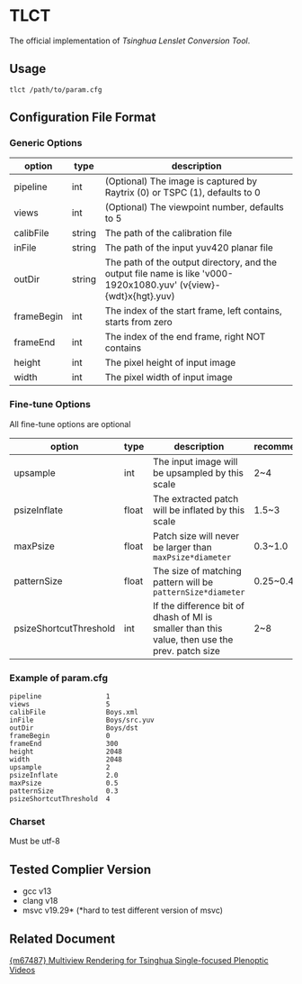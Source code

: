# TLCT

The official implementation of *Tsinghua Lenslet Conversion Tool*.

## Usage

```shell
tlct /path/to/param.cfg
```

## Configuration File Format

### Generic Options

| option     | type   | description                                                                                                       |
|------------|--------|-------------------------------------------------------------------------------------------------------------------|
| pipeline   | int    | (Optional) The image is captured by Raytrix (0) or TSPC (1), defaults to 0                                        |
| views      | int    | (Optional) The viewpoint number, defaults to 5                                                                    |
| calibFile  | string | The path of the calibration file                                                                                  |
| inFile     | string | The path of the input yuv420 planar file                                                                          |
| outDir     | string | The path of the output directory, and the output file name is like 'v000-1920x1080.yuv' (v{view}-{wdt}x{hgt}.yuv) |
| frameBegin | int    | The index of the start frame, left contains, starts from zero                                                     |
| frameEnd   | int    | The index of the end frame, right NOT contains                                                                    |
| height     | int    | The pixel height of input image                                                                                   |
| width      | int    | The pixel width of input image                                                                                    |

### Fine-tune Options

All fine-tune options are optional

| option                 | type  | description                                                                                    | recommend | default |
|------------------------|-------|------------------------------------------------------------------------------------------------|-----------|---------|
| upsample               | int   | The input image will be upsampled by this scale                                                | 2~4       | 2       |
| psizeInflate           | float | The extracted patch will be inflated by this scale                                             | 1.5~3     | 2.15    |
| maxPsize               | float | Patch size will never be larger than `maxPsize*diameter`                                       | 0.3~1.0   | 0.5     |
| patternSize            | float | The size of matching pattern will be `patternSize*diameter`                                    | 0.25~0.4  | 0.3     |
| psizeShortcutThreshold | int   | If the difference bit of dhash of MI is smaller than this value, then use the prev. patch size | 2~8       | 4       |

### Example of param.cfg

```
pipeline                1
views                   5
calibFile               Boys.xml
inFile                  Boys/src.yuv
outDir                  Boys/dst
frameBegin              0
frameEnd                300
height                  2048
width                   2048
upsample                2
psizeInflate            2.0
maxPsize                0.5
patternSize             0.3
psizeShortcutThreshold  4
```

### Charset

Must be utf-8

## Tested Complier Version

+ gcc v13
+ clang v18
+ msvc v19.29* (*hard to test different version of msvc)

## Related Document

[{m67487} Multiview Rendering for Tsinghua Single-focused Plenoptic Videos](https://dms.mpeg.expert/doc_end_user/current_document.php?id=92666)
